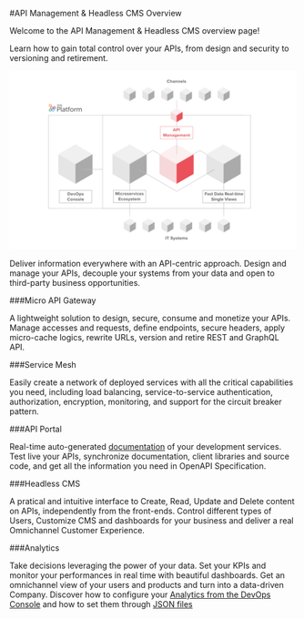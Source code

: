 #API Management & Headless CMS Overview


Welcome to the API Management & Headless CMS overview page!

Learn how to gain total control over your APIs, from design and security to versioning and retirement.


![image alt text](img/api_managment.png)


Deliver information everywhere with an API-centric approach. Design and manage your APIs, decouple your systems from your data and open to third-party business opportunities.

###Micro API Gateway

A lightweight solution to design, secure, consume and monetize your APIs. Manage accesses and requests, define endpoints, secure headers, apply micro-cache logics, rewrite URLs, version and retire REST and GraphQL API.

###Service Mesh

Easily create a network of deployed services with all the critical capabilities you need, including load balancing, service-to-service authentication, authorization, encryption, monitoring, and support for the circuit breaker
pattern.

###API Portal

Real-time auto-generated [documentation](../development_suite/api-portal/api-documentations.md) of your development services. Test live your APIs, synchronize documentation, client libraries and source code, and get all the information you need in OpenAPI Specification.

###Headless CMS

A pratical and intuitive interface to Create, Read, Update and Delete content on APIs, independently from the front-ends. Control different types of Users, Customize CMS and dashboards for your business and deliver a real Omnichannel Customer Experience.

###Analytics

Take decisions leveraging the power of your data. Set your KPIs and monitor your performances in real time with beautiful dashboards.
Get an omnichannel view of your users and products and turn into a data-driven Company.
Discover how to configure your [Analytics from the DevOps Console](../development_suite/api-console/api-design/api_console_configanalytics.md) and how to set them through [JSON files](../business_suite/conf_analytics.md) 






